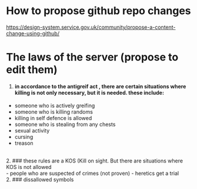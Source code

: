 # How to propose github repo changes
https://design-system.service.gov.uk/community/propose-a-content-change-using-github/
# The laws of the server (propose to edit them)
1. #### in accordance to the antigreif act , there are certain situations where killing is not only necessary, but it is needed. these include:
- someone who is actively greifing
- someone who is killing randoms
- killing in self defence is allowed 
- someone who is stealing from any chests
- sexual activity
- cursing
- treason
<br>
2. ### these rules are a KOS (Kill on sight. But there are situations where KOS is not allowed
<br>
- people who are suspected of crimes (not proven)
- heretics get a trial
<br>
2. ### dissallowed symbols
